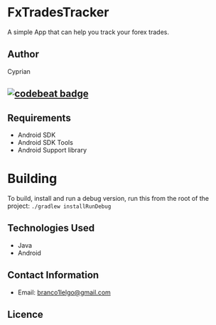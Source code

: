 # FxTradesTracker
A simple App that can help you track your forex trades. 
## Author
Cyprian
## [![codebeat badge](https://codebeat.co/badges/503467f0-bd93-4e69-a630-bfbc4c1d482b)](https://codebeat.co/projects/github-com-cyprian-branco-fxtradestracker-master)


## Requirements
* Android SDK
* Android SDK Tools
* Android Support library

# Building
To build, install and run a debug version, run this from the root of the project:
`./gradlew installRunDebug`

## Technologies Used

* Java
* Android

## Contact Information
* Email: branco1lelgo@gmail.com

## Licence
